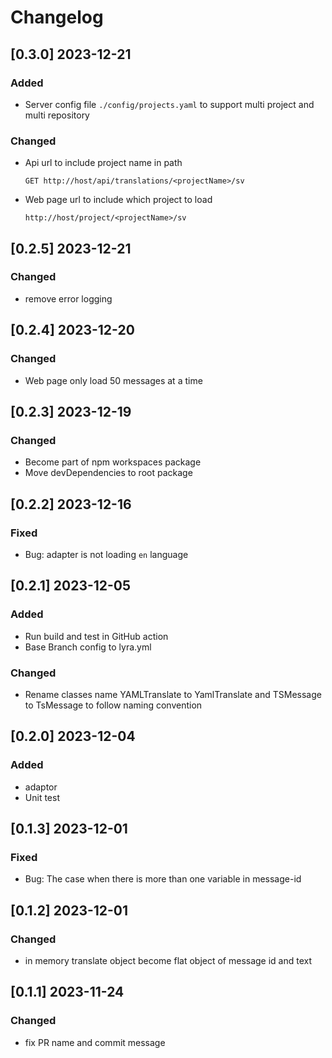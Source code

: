 # Changelog

<!-- https://keepachangelog.com/en/1.0.0/ -->

## [0.3.0] 2023-12-21

### Added

- Server config file `./config/projects.yaml` to support multi project and multi repository

### Changed

- Api url to include project name in path
  ```http request
  GET http://host/api/translations/<projectName>/sv
  ```

- Web page url to include which project to load
  ```
  http://host/project/<projectName>/sv
  ```

## [0.2.5] 2023-12-21

### Changed

- remove error logging

## [0.2.4] 2023-12-20

### Changed

- Web page only load 50 messages at a time

## [0.2.3] 2023-12-19

### Changed

- Become part of npm workspaces package
- Move devDependencies to root package

## [0.2.2] 2023-12-16

### Fixed

- Bug: adapter is not loading `en` language

## [0.2.1] 2023-12-05

### Added

- Run build and test in GitHub action
- Base Branch config to lyra.yml

### Changed

- Rename classes name YAMLTranslate to YamlTranslate and TSMessage to TsMessage to follow naming convention

## [0.2.0] 2023-12-04

### Added

- adaptor
- Unit test

## [0.1.3] 2023-12-01

### Fixed

- Bug: The case when there is more than one variable in message-id

## [0.1.2] 2023-12-01

### Changed

- in memory translate object become flat object of message id and text

## [0.1.1] 2023-11-24

### Changed

- fix PR name and commit message
